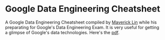 # Google Data Engineering Cheatsheet

A Google Data Engineering Cheatsheet compiled by [Maverick Lin](http://mavericklin.com/) while his preparating for Google's Data Engineering Exam. It is very useful for getting a glimpse of Google's data technologies. Here's the [pdf](data_engineering_on_GCP.pdf).

